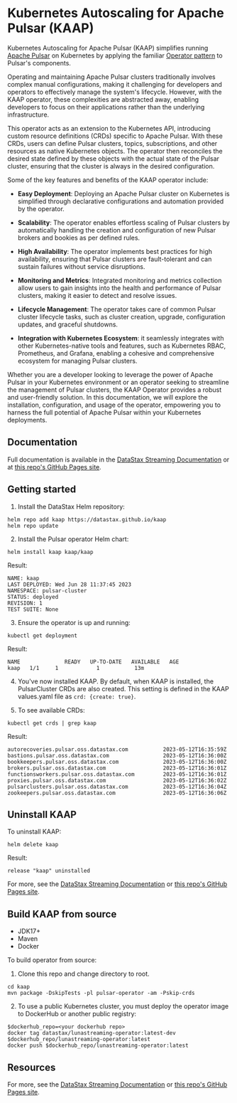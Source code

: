 # Kubernetes Autoscaling for Apache Pulsar (KAAP)

Kubernetes Autoscaling for Apache Pulsar (KAAP) simplifies running [Apache Pulsar](https://pulsar.apache.org) on Kubernetes by applying the familiar [Operator pattern](https://kubernetes.io/docs/concepts/extend-kubernetes/operator/) to Pulsar's components.

Operating and maintaining Apache Pulsar clusters traditionally involves complex manual configurations, making it challenging for developers and operators to effectively manage the system's lifecycle. However, with the KAAP operator, these complexities are abstracted away, enabling developers to focus on their applications rather than the underlying infrastructure.

This operator acts as an extension to the Kubernetes API, introducing custom resource definitions (CRDs) specific to Apache Pulsar. With these CRDs, users can define Pulsar clusters, topics, subscriptions, and other resources as native Kubernetes objects. The operator then reconciles the desired state defined by these objects with the actual state of the Pulsar cluster, ensuring that the cluster is always in the desired configuration.

Some of the key features and benefits of the KAAP operator include:

- **Easy Deployment**: Deploying an Apache Pulsar cluster on Kubernetes is simplified through declarative configurations and automation provided by the operator.

- **Scalability**: The operator enables effortless scaling of Pulsar clusters by automatically handling the creation and configuration of new Pulsar brokers and bookies as per defined rules.

- **High Availability**: The operator implements best practices for high availability, ensuring that Pulsar clusters are fault-tolerant and can sustain failures without service disruptions.

- **Monitoring and Metrics**: Integrated monitoring and metrics collection allow users to gain insights into the health and performance of Pulsar clusters, making it easier to detect and resolve issues.

- **Lifecycle Management**: The operator takes care of common Pulsar cluster lifecycle tasks, such as cluster creation, upgrade, configuration updates, and graceful shutdowns.

- **Integration with Kubernetes Ecosystem**: it seamlessly integrates with other Kubernetes-native tools and features, such as Kubernetes RBAC, Prometheus, and Grafana, enabling a cohesive and comprehensive ecosystem for managing Pulsar clusters.

Whether you are a developer looking to leverage the power of Apache Pulsar in your Kubernetes environment or an operator seeking to streamline the management of Pulsar clusters, the KAAP Operator provides a robust and user-friendly solution. In this documentation, we will explore the installation, configuration, and usage of the operator, empowering you to harness the full potential of Apache Pulsar within your Kubernetes deployments.

## Documentation

Full documentation is available in the [DataStax Streaming Documentation](https://docs.datastax.com/en/streaming/kaap-operator/index.html) or at [this repo's GitHub Pages site](https://datastax.github.io/kaap/docs/).

## Getting started

1. Install the DataStax Helm repository:
```
helm repo add kaap https://datastax.github.io/kaap
helm repo update
```
2. Install the Pulsar operator Helm chart:
```
helm install kaap kaap/kaap
```
Result:
```
NAME: kaap
LAST DEPLOYED: Wed Jun 28 11:37:45 2023
NAMESPACE: pulsar-cluster
STATUS: deployed
REVISION: 1
TEST SUITE: None
```
3. Ensure the operator is up and running:
```
kubectl get deployment
```
Result:
```
NAME              READY   UP-TO-DATE   AVAILABLE   AGE
kaap   1/1     1            1           13m
```

4. You've now installed KAAP.
By default, when KAAP is installed, the PulsarCluster CRDs are also created.
This setting is defined in the KAAP values.yaml file as `crd: {create: true}`.

5. To see available CRDs:
```
kubectl get crds | grep kaap
```
Result:
```
autorecoveries.pulsar.oss.datastax.com           2023-05-12T16:35:59Z
bastions.pulsar.oss.datastax.com                 2023-05-12T16:36:00Z
bookkeepers.pulsar.oss.datastax.com              2023-05-12T16:36:00Z
brokers.pulsar.oss.datastax.com                  2023-05-12T16:36:01Z
functionsworkers.pulsar.oss.datastax.com         2023-05-12T16:36:01Z
proxies.pulsar.oss.datastax.com                  2023-05-12T16:36:02Z
pulsarclusters.pulsar.oss.datastax.com           2023-05-12T16:36:04Z
zookeepers.pulsar.oss.datastax.com               2023-05-12T16:36:06Z
```

## Uninstall KAAP

To uninstall KAAP:
```
helm delete kaap
```
Result:
```
release "kaap" uninstalled
```

For more, see the [DataStax Streaming Documentation](https://docs.datastax.com/en/streaming/kaap-operator/index.html) or [this repo's GitHub Pages site](https://datastax.github.io/kaap/docs/).

## Build KAAP from source

* JDK17+
* Maven
* Docker

To build operator from source:

1. Clone this repo and change directory to root.
```
cd kaap
mvn package -DskipTests -pl pulsar-operator -am -Pskip-crds
```

2. To use a public Kubernetes cluster, you must deploy the operator image to DockerHub or another public registry:
```
$dockerhub_repo=<your dockerhub repo>
docker tag datastax/lunastreaming-operator:latest-dev
$dockerhub_repo/lunastreaming-operator:latest
docker push $dockerhub_repo/lunastreaming-operator:latest
```

## Resources
For more, see the [DataStax Streaming Documentation](https://docs.datastax.com/en/streaming/kaap-operator/index.html) or [this repo's GitHub Pages site](https://datastax.github.io/kaap/docs/).
